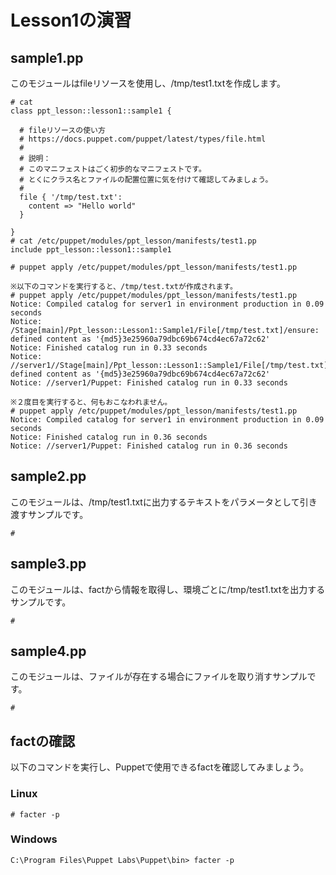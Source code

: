 # Lesson1の演習
## sample1.pp
このモジュールはfileリソースを使用し、/tmp/test1.txtを作成します。  
~~~~
# cat   
class ppt_lesson::lesson1::sample1 {

  # fileリソースの使い方
  # https://docs.puppet.com/puppet/latest/types/file.html
  # 
  # 説明：
  # このマニフェストはごく初歩的なマニフェストです。
  # とくにクラス名とファイルの配置位置に気を付けて確認してみましょう。
  #
  file { '/tmp/test.txt':
    content => "Hello world"
  }

}
# cat /etc/puppet/modules/ppt_lesson/manifests/test1.pp
include ppt_lesson::lesson1::sample1

# puppet apply /etc/puppet/modules/ppt_lesson/manifests/test1.pp

※以下のコマンドを実行すると、/tmp/test.txtが作成されます。
# puppet apply /etc/puppet/modules/ppt_lesson/manifests/test1.pp
Notice: Compiled catalog for server1 in environment production in 0.09 seconds
Notice: /Stage[main]/Ppt_lesson::Lesson1::Sample1/File[/tmp/test.txt]/ensure: defined content as '{md5}3e25960a79dbc69b674cd4ec67a72c62'
Notice: Finished catalog run in 0.33 seconds
Notice: //server1//Stage[main]/Ppt_lesson::Lesson1::Sample1/File[/tmp/test.txt]/ensure: defined content as '{md5}3e25960a79dbc69b674cd4ec67a72c62'
Notice: //server1/Puppet: Finished catalog run in 0.33 seconds

※２度目を実行すると、何もおこなわれません。
# puppet apply /etc/puppet/modules/ppt_lesson/manifests/test1.pp
Notice: Compiled catalog for server1 in environment production in 0.09 seconds
Notice: Finished catalog run in 0.36 seconds
Notice: //server1/Puppet: Finished catalog run in 0.36 seconds

~~~~
## sample2.pp
このモジュールは、/tmp/test1.txtに出力するテキストをパラメータとして引き渡すサンプルです。 
~~~~
# 

~~~~
## sample3.pp
このモジュールは、factから情報を取得し、環境ごとに/tmp/test1.txtを出力するサンプルです。 
~~~~
# 

~~~~
## sample4.pp
このモジュールは、ファイルが存在する場合にファイルを取り消すサンプルです。 
~~~~
# 

~~~~
## factの確認
以下のコマンドを実行し、Puppetで使用できるfactを確認してみましょう。
### Linux
~~~~
# facter -p
~~~~
### Windows
~~~~
C:\Program Files\Puppet Labs\Puppet\bin> facter -p
~~~~ 
